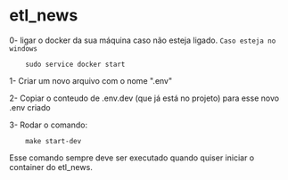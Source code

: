# etl_news

0- ligar o docker da sua máquina caso não esteja ligado. `Caso esteja no windows`
        
        sudo service docker start

1- Criar um novo arquivo com o nome ".env"

2- Copiar o conteudo de .env.dev (que já está no projeto) para esse novo .env criado

3- Rodar o comando:
        
        make start-dev

Esse comando sempre deve ser executado quando quiser iniciar o container do etl_news.

